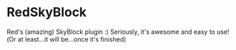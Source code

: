 # RedSkyBlock
Red's (amazing) SkyBlock plugin :) Seriously, it's awesome and easy to use!(Or at least...it will be...once it's finished)

